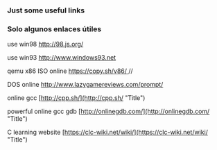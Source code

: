 ### Just some useful links
### Solo algunos enlaces útiles

use win98 [http://98.js.org/ ](http://98.js.org/ "Title") 

use win93 [http://www.windows93.net ](http://www.windows93.net/ "Title") 

qemu x86 ISO online [https://copy.sh/v86/ ](https://copy.sh/v86/ "Title") // 

DOS online [http://www.lazygamereviews.com/prompt/ ](http://www.lazygamereviews.com/prompt/ "Title") 

online gcc [http://cpp.sh/](http://cpp.sh/ "Title")

powerful online gcc gdb [http://onlinegdb.com/](http://onlinegdb.com/ "Title")

C learning website [https://clc-wiki.net/wiki/](https://clc-wiki.net/wiki/ "Title")
